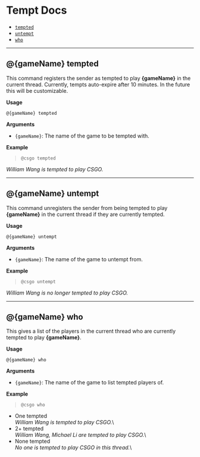# Tempt Docs
* [`tempted`](#tempted)
* [`untempt`](#untempt)
* [`who`](#who)

--------------------------------------------------
<a name="tempted"/>

## @{gameName} tempted

This command registers the sender as tempted to play __{gameName}__ in the current thread.
Currently, tempts auto-expire after 10 minutes. In the future this will be customizable.

__Usage__

`@{gameName} tempted`

__Arguments__

* `{gameName}`: The name of the game to be tempted with.

__Example__

>`@csgo tempted`

*William Wang is tempted to play CSGO.*

--------------------------------------------------
<a name="untempt"/>

## @{gameName} untempt

This command unregisters the sender from being tempted to play __{gameName}__ in the current thread if they are currently tempted.

__Usage__

`@{gameName} untempt`

__Arguments__

* `{gameName}`: The name of the game to untempt from.

__Example__

>`@csgo untempt`

*William Wang is no longer tempted to play CSGO.*

--------------------------------------------------
<a name="who"/>

## @{gameName} who

This gives a list of the players in the current thread who are currently tempted to play __{gameName}__.

__Usage__

`@{gameName} who`

__Arguments__

* `{gameName}`: The name of the game to list tempted players of.

__Example__

>`@csgo who`
* One tempted\
*William Wang is tempted to play CSGO.*\
* 2+ tempted\
*William Wang, Michael Li are tempted to play CSGO.*\
* None tempted\
*No one is tempted to play CSGO in this thread.*\